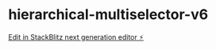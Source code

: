 # hierarchical-multiselector-v6

[Edit in StackBlitz next generation editor ⚡️](https://stackblitz.com/~/github.com/callie2000/hierarchical-multiselector-v6)